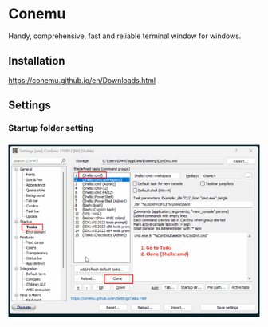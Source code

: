 # Conemu

Handy, comprehensive, fast and reliable terminal window for windows.

## Installation

https://conemu.github.io/en/Downloads.html

## Settings

### Startup folder setting

![startup](img/conemu01.gif)
